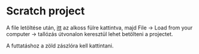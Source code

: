 # Scratch project

A file letöltése után, [itt](https://scratch.mit.edu) az alkoss fülre kattintva, majd File -> Load from your computer -> tallózás útvonalon keresztül lehet betölteni a projectet.

A futtatáshoz a zöld zászlóra kell kattintani.
